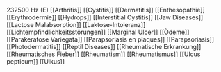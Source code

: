 232500 Hz (E)
[[Arthritis]]
[[Cystitis]]
[[Dermatitis]]
[[Enthesopathie]]
[[Erythrodermie]]
[[Hydrops]]
[[Interstitial Cystitis]]
[[Jaw Diseases]]
[[Lactose Malabsorption]]
[[Laktose-Intoleranz]]
[[Lichtempfindlichkeitsstörungen]]
[[Marginal Ulcer]]
[[Ödeme]]
[[Parakeratose Variegata]]
[[Parapsoriasis en plaques]]
[[Parapsoriasis]]
[[Photodermatitis]]
[[Reptil Diseases]]
[[Rheumatische Erkrankung]]
[[Rheumatisches Fieber]]
[[Rheumatism]]
[[Rheumatismus]]
[[Ulcus pepticum]]
[[Ulkus]]